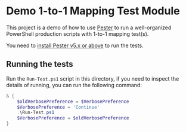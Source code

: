 # Demo 1-to-1 Mapping Test Module

This project is a demo of how to use [Pester](https://github.com/pester/Pester) to run a well-organized PowerShell production scripts with 1-to-1 mapping test(s).

You need to [install Pester v5.x or above](https://pester.dev/docs/introduction/installation) to run the tests.


## Running the tests

Run the `Run-Test.ps1` script in this directory, if you need to inspect the details of running, you can run the following command:

```powershell
& {
    $oldVerbosePreference = $VerbosePreference
    $VerbosePreference = 'Continue'
    .\Run-Test.ps1
    $VerbosePreference = $oldVerbosePreference
}
```
